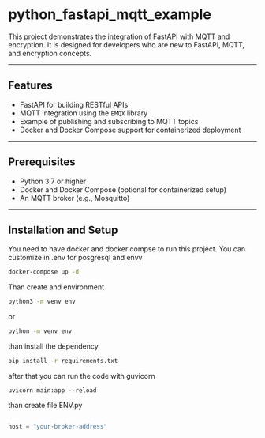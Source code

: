 # python_fastapi_mqtt_example

This project demonstrates the integration of FastAPI with MQTT and encryption. It is designed for developers who are new to FastAPI, MQTT, and encryption concepts.

---

## Features

- FastAPI for building RESTful APIs
- MQTT integration using the `EMQX` library
- Example of publishing and subscribing to MQTT topics
- Docker and Docker Compose support for containerized deployment

---

## Prerequisites

- Python 3.7 or higher
- Docker and Docker Compose (optional for containerized setup)
- An MQTT broker (e.g., Mosquitto)

---

## Installation and Setup


You need to have docker  and docker compse to run this project. You can customize in .env for posgresql and envv

```sh 
docker-compose up -d 
```

Than create and environment 

```sh
python3 -m venv env
```
or
```sh
python -m venv env
```

than install the dependency 

```sh 
pip install -r requirements.txt

```


after that you can run the code with guvicorn 


```
uvicorn main:app --reload
```


than create file ENV.py
```python

host = "your-broker-address"

```
